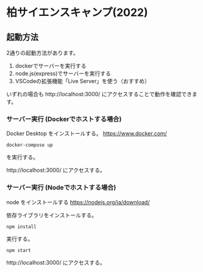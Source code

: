 # 柏サイエンスキャンプ(2022)

## 起動方法

2通りの起動方法があります。

1. dockerでサーバーを実行する
2. node.js(express)でサーバーを実行する
3. VSCodeの拡張機能「Live Server」を使う（おすすめ）

いずれの場合も http://localhost:3000/ にアクセスすることで動作を確認できます。

### サーバー実行 (Dockerでホストする場合)

Docker Desktop をインストールする。
https://www.docker.com/

```
docker-compose up
```
を実行する。

http://localhost:3000/ にアクセスする。

### サーバー実行 (Nodeでホストする場合)
node をインストールする
https://nodejs.org/ja/download/

依存ライブラリをインストールする。
```
npm install
```

実行する。
```
npm start
```

http://localhost:3000/ にアクセスする。
